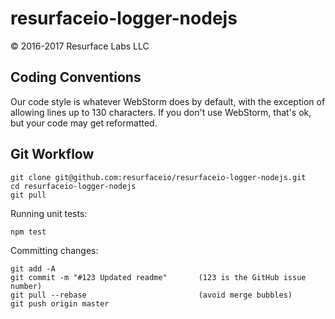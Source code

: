 # resurfaceio-logger-nodejs
&copy; 2016-2017 Resurface Labs LLC

## Coding Conventions

Our code style is whatever WebStorm does by default, with the exception of allowing lines up to 130 characters.
If you don't use WebStorm, that's ok, but your code may get reformatted.

## Git Workflow

```
git clone git@github.com:resurfaceio/resurfaceio-logger-nodejs.git
cd resurfaceio-logger-nodejs
git pull
```

Running unit tests:

```
npm test
```

Committing changes:

```
git add -A
git commit -m "#123 Updated readme"       (123 is the GitHub issue number)
git pull --rebase                         (avoid merge bubbles)
git push origin master
```
